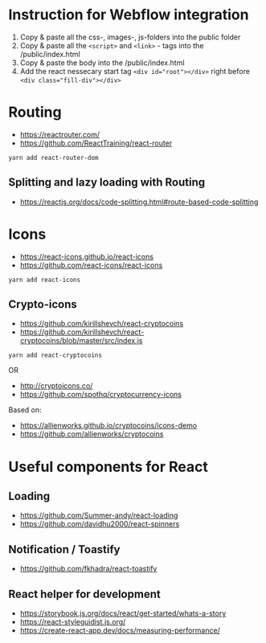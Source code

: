 # Instruction for Webflow integration

1. Copy & paste all the css-, images-, js-folders into the public folder
2. Copy & paste all the ```<script>``` and ```<link>``` - tags into the /public/index.html
3. Copy & paste the body into the /public/index.html
4. Add the react nessecary start tag ```<div id="root"></div>``` right before ```<div class="fill-div"></div>```

# Routing

- https://reactrouter.com/
- https://github.com/ReactTraining/react-router

`yarn add react-router-dom`

## Splitting and lazy loading with Routing

- https://reactjs.org/docs/code-splitting.html#route-based-code-splitting

# Icons

- https://react-icons.github.io/react-icons
- https://github.com/react-icons/react-icons

`yarn add react-icons`

## Crypto-icons

- https://github.com/kirillshevch/react-cryptocoins
- https://github.com/kirillshevch/react-cryptocoins/blob/master/src/index.js

`yarn add react-cryptocoins`

OR

- http://cryptoicons.co/
- https://github.com/spothq/cryptocurrency-icons

Based on:

- https://allienworks.github.io/cryptocoins/icons-demo
- https://github.com/allienworks/cryptocoins

# Useful components for React

## Loading

- https://github.com/Summer-andy/react-loading
- https://github.com/davidhu2000/react-spinners

## Notification / Toastify

- https://github.com/fkhadra/react-toastify

## React helper for development

- https://storybook.js.org/docs/react/get-started/whats-a-story
- https://react-styleguidist.js.org/
- https://create-react-app.dev/docs/measuring-performance/
